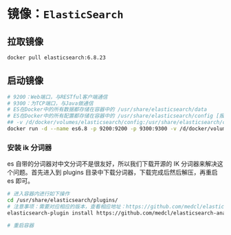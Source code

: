 # 镜像：`ElasticSearch`

## 拉取镜像

```bash
docker pull elasticsearch:6.8.23
```

## 启动镜像

```bash
# 9200：Web端口，与RESTful客户端通信
# 9300：为TCP端口，与Java做通信
# ES在Docker中的所有数据都存储在容器中的 /usr/share/elasticsearch/data
# ES在Docker中的所有配置都存储在容器中的 /usr/share/elasticsearch/config [报错？？？]
## -v /d/docker/volumes/elasticsearch/config:/usr/share/elasticsearch/config
docker run -d --name es6.8 -p 9200:9200 -p 9300:9300 -v /d/docker/volumes/elasticsearch/data:/usr/share/elasticsearch/data -e "discovery.type=single-node" elasticsearch:6.8.23
```

### 安装 ik 分词器

es 自带的分词器对中文分词不是很友好，所以我们下载开源的 IK 分词器来解决这个问题。首先进入到 plugins 目录中下载分词器，下载完成后然后解压，再重启 es 即可。

```bash
# 进入容器内进行如下操作
cd /usr/share/elasticsearch/plugins/
# 注意事项：需要对应相应的版本，查看相应地址：https://github.com/medcl/elasticsearch-analysis-ik/releases
elasticsearch-plugin install https://github.com/medcl/elasticsearch-analysis-ik/releases/download/v6.8.23/elasticsearch-analysis-ik-6.8.23.zip

# 重启容器
```